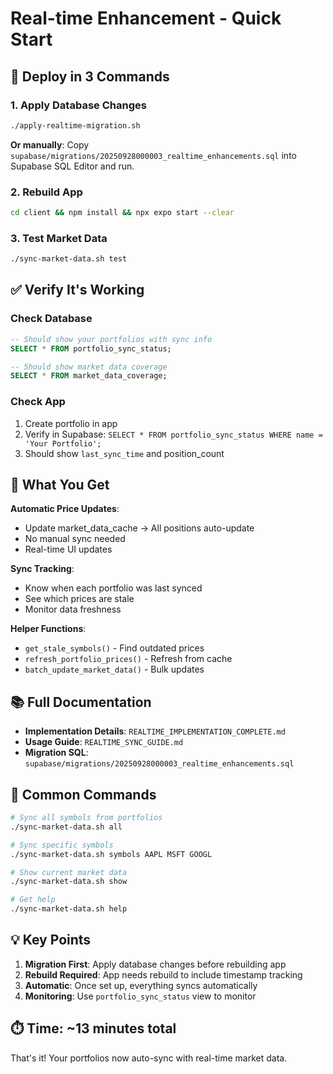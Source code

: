 # Real-time Enhancement - Quick Start

## 🚀 Deploy in 3 Commands

### 1. Apply Database Changes

```bash
./apply-realtime-migration.sh
```

**Or manually**: Copy `supabase/migrations/20250928000003_realtime_enhancements.sql` into Supabase SQL Editor and run.

### 2. Rebuild App

```bash
cd client && npm install && npx expo start --clear
```

### 3. Test Market Data

```bash
./sync-market-data.sh test
```

## ✅ Verify It's Working

### Check Database

```sql
-- Should show your portfolios with sync info
SELECT * FROM portfolio_sync_status;

-- Should show market data coverage
SELECT * FROM market_data_coverage;
```

### Check App

1. Create portfolio in app
2. Verify in Supabase: `SELECT * FROM portfolio_sync_status WHERE name = 'Your Portfolio';`
3. Should show `last_sync_time` and position_count

## 🎯 What You Get

**Automatic Price Updates**:
- Update market_data_cache → All positions auto-update
- No manual sync needed
- Real-time UI updates

**Sync Tracking**:
- Know when each portfolio was last synced
- See which prices are stale
- Monitor data freshness

**Helper Functions**:
- `get_stale_symbols()` - Find outdated prices
- `refresh_portfolio_prices()` - Refresh from cache
- `batch_update_market_data()` - Bulk updates

## 📚 Full Documentation

- **Implementation Details**: `REALTIME_IMPLEMENTATION_COMPLETE.md`
- **Usage Guide**: `REALTIME_SYNC_GUIDE.md`
- **Migration SQL**: `supabase/migrations/20250928000003_realtime_enhancements.sql`

## 🔧 Common Commands

```bash
# Sync all symbols from portfolios
./sync-market-data.sh all

# Sync specific symbols
./sync-market-data.sh symbols AAPL MSFT GOOGL

# Show current market data
./sync-market-data.sh show

# Get help
./sync-market-data.sh help
```

## 💡 Key Points

1. **Migration First**: Apply database changes before rebuilding app
2. **Rebuild Required**: App needs rebuild to include timestamp tracking
3. **Automatic**: Once set up, everything syncs automatically
4. **Monitoring**: Use `portfolio_sync_status` view to monitor

## ⏱️ Time: ~13 minutes total

That's it! Your portfolios now auto-sync with real-time market data.

